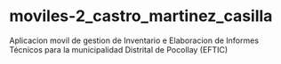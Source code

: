 # moviles-2_castro_martinez_casilla
Aplicacion movil de gestion de Inventario e Elaboracion de Informes Técnicos para la municipalidad Distrital de Pocollay (EFTIC)
